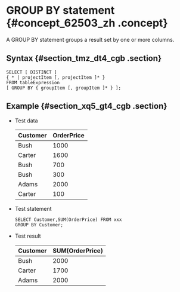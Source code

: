 # GROUP BY statement {#concept_62503_zh .concept}

A GROUP BY statement groups a result set by one or more columns.

## Syntax {#section_tmz_dt4_cgb .section}

```language-sql
SELECT [ DISTINCT ]
{ * | projectItem [, projectItem ]* }
FROM tableExpression
[ GROUP BY { groupItem [, groupItem ]* } ];

```

## Example {#section_xq5_gt4_cgb .section}

-   Test data

    |Customer|OrderPrice|
    |--------|----------|
    |Bush|1000|
    |Carter|1600|
    |Bush|700|
    |Bush|300|
    |Adams|2000|
    |Carter|100|

-   Test statement

    ```language-SQL
    SELECT Customer,SUM(OrderPrice) FROM xxx
    GROUP BY Customer;
    
    ```

-   Test result

    |Customer|SUM\(OrderPrice\)|
    |--------|-----------------|
    |Bush|2000|
    |Carter|1700|
    |Adams|2000|


